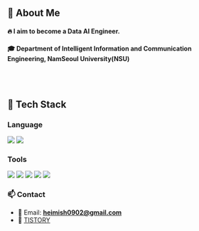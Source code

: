 <div>
  
  <!--Header
  ![header](https://capsule-render.vercel.app/api?type=transparent&color=gradient&height=300&section=header&text=yeon%20hee's%20Github%20)
  -->
</div>

<div>
  <!--Body-->
  
  ## 👀 About Me
  #### :fire: I aim to become a Data AI Engineer.<br/>
  #### :mortar_board: Department of Intelligent Information and Communication Engineering, NamSeoul University(NSU)
  <br/><br/>
  
  ## 🧱 Tech Stack
  
  ### Language
  <img src="https://img.shields.io/badge/Python-3776AB?style=flat-square&logo=Python&logoColor=white"/>
  <img src="https://img.shields.io/badge/Kotlin-0095D5?style=flat-square&logo=Kotlin&logoColor=white"/>

  ### Tools
  <img src="https://img.shields.io/badge/GitHub-181717?style=flat-square&logo=GitHub&logoColor=white"/>
  <img src="https://img.shields.io/badge/Notion-000000?style=flat-square&logo=Notion&logoColor=white"/>
  <img src="https://img.shields.io/badge/Git-F05032?style=flat-square&logo=Git&logoColor=white"/>
  <img src="https://img.shields.io/badge/Jupyter-F37626?style=flat-square&logo=Jupyter&logoColor=white"/>
  <img src="https://img.shields.io/badge/Figma-F24E1E?style=flat-square&logo=Figma&logoColor=white"/>

  <br/>

  ### 📫 Contact
  - 📧 Email: **heimish0902@gmail.com**
  - 📝 [TISTORY](https://hee-yeon-02.tistory.com/)


  <br/>

 <!-- ## 🤔 Github Stats
  [![Anurag's GitHub stats](https://github-readme-stats.vercel.app/api?username=Jiyu-Kim&show_icons=true&theme=radical)](https://github.com/anuraghazra/github-readme-stats)
  <br/>
  [![Top Langs](https://github-readme-stats.vercel.app/api/top-langs/?username=Jiyu-Kim&layout=compact)](https://github.com/anuraghazra/github-readme-stats)
  -->
</div>

<!--
**yheeeon/yheeeon** is a ✨ _special_ ✨ repository because its `README.md` (this file) appears on your GitHub profile.

Here are some ideas to get you started:

- 🔭 I’m currently working on ...
- 🌱 I’m currently learning ...
- 👯 I’m looking to collaborate on ...
- 🤔 I’m looking for help with ...
- 💬 Ask me about ...
- 📫 How to reach me: ...
- 😄 Pronouns: ...
- ⚡ Fun fact: ...
-->
